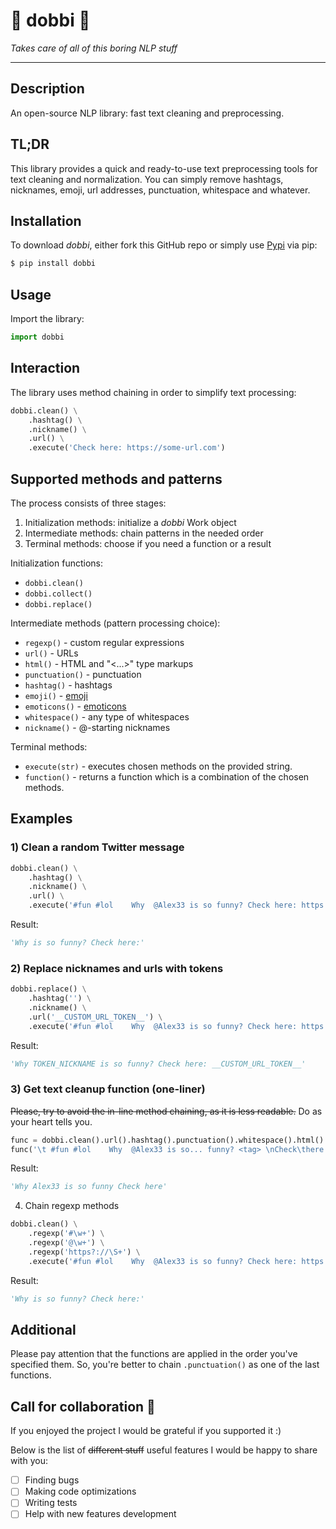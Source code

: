 # 🌴 dobbi 🦕

*Takes care of all of this boring NLP stuff*

---

## Description

An open-source NLP library: fast text cleaning and preprocessing.

## TL;DR

This library provides a quick and ready-to-use text preprocessing tools for text cleaning and normalization.
You can simply remove hashtags, nicknames, emoji, url addresses, punctuation, whitespace and whatever.

## Installation

To download *dobbi*, either fork this GitHub repo or simply use [Pypi](https://pypi.org/project/dobbi/) via pip:

```sh
$ pip install dobbi
```

## Usage

Import the library:

```Python
import dobbi
```

## Interaction

The library uses method chaining in order to simplify text processing:

```Python
dobbi.clean() \
    .hashtag() \
    .nickname() \
    .url() \
    .execute('Check here: https://some-url.com')
```

## Supported methods and patterns

The process consists of three stages:
1. Initialization methods: initialize a *dobbi* Work object
2. Intermediate methods: chain patterns in the needed order
3. Terminal methods: choose if you need a function or a result

Initialization functions:
* `dobbi.clean()`
* `dobbi.collect()`
* `dobbi.replace()`

Intermediate methods (pattern processing choice):

* `regexp()` - custom regular expressions
* `url()` - URLs
* `html()` - HTML and "<...>" type markups
* `punctuation()` - punctuation
* `hashtag()` - hashtags
* `emoji()` - [emoji](https://en.wikipedia.org/wiki/Emoji)
* `emoticons()` - [emoticons](https://en.wikipedia.org/wiki/List_of_emoticons)
* `whitespace()` - any type of whitespaces
* `nickname()` - @-starting nicknames

Terminal methods:

* `execute(str)` - executes chosen methods on the provided string.
* `function()` - returns a function which is a combination of the chosen methods.

## Examples

### 1) Clean a random Twitter message

```Python
dobbi.clean() \
    .hashtag() \
    .nickname() \
    .url() \
    .execute('#fun #lol    Why  @Alex33 is so funny? Check here: https://some-url.com')
```

Result:

```Python
'Why is so funny? Check here:'
```

### 2) Replace nicknames and urls with tokens

```Python
dobbi.replace() \
    .hashtag('') \
    .nickname() \
    .url('__CUSTOM_URL_TOKEN__') \
    .execute('#fun #lol    Why  @Alex33 is so funny? Check here: https://some-url.com')
```

Result:

```Python
'Why TOKEN_NICKNAME is so funny? Check here: __CUSTOM_URL_TOKEN__'
```

### 3) Get text cleanup function (one-liner)

~~Please, try to avoid the in-line method chaining, as it is less readable.~~ Do as your heart tells you.

```Python
func = dobbi.clean().url().hashtag().punctuation().whitespace().html().function()
func('\t #fun #lol    Why  @Alex33 is so... funny? <tag> \nCheck\there: https://some-url.com')
```

Result:

```Python
'Why Alex33 is so funny Check here'
```

4) Chain regexp methods

```Python
dobbi.clean() \
    .regexp('#\w+') \
    .regexp('@\w+') \
    .regexp('https?://\S+') \
    .execute('#fun #lol    Why  @Alex33 is so funny? Check here: https://some-url.com')
```

Result:

```Python
'Why is so funny? Check here:'
```

## Additional

Please pay attention that the functions are applied in the order you've specified them.
So, you're better to chain `.punctuation()` as one of the last functions.

## Call for collaboration 🤗

If you enjoyed the project I would be grateful if you supported it :)

Below is the list of ~~different stuff~~ useful features I would be happy to share with you:

- [ ] Finding bugs
- [ ] Making code optimizations
- [ ] Writing tests
- [ ] Help with new features development
